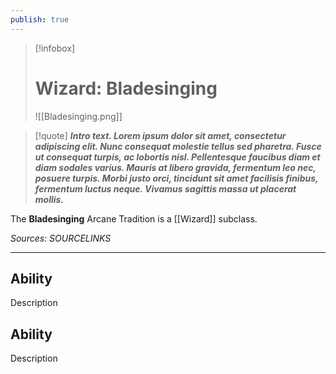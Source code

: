 ```yaml
---
publish: true
---
```

> [!infobox]
> # Wizard: Bladesinging
> ![[Bladesinging.png]]

> [!quote]
> **_Intro text. Lorem ipsum dolor sit amet, consectetur adipiscing elit. Nunc consequat molestie tellus sed pharetra. Fusce ut consequat turpis, ac lobortis nisl. Pellentesque faucibus diam et diam sodales varius. Mauris at libero gravida, fermentum leo nec, posuere turpis. Morbi justo orci, tincidunt sit amet facilisis finibus, fermentum luctus neque. Vivamus sagittis massa ut placerat mollis._**

The **Bladesinging** Arcane Tradition is a [[Wizard]] subclass.

*Sources: SOURCELINKS*
***
## Ability
Description
## Ability
Description